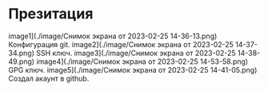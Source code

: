 # Презитация

image1](./image/Снимок экрана от 2023-02-25 14-36-13.png)
Конфигурация git.
image2](./image/Снимок экрана от 2023-02-25 14-37-34.png)
SSH ключ.
image3](./image/Снимок экрана от 2023-02-25 14-38-49.png)
image4](./image/Снимок экрана от 2023-02-25 14-53-58.png)
GPG ключ.
image5](./image/Снимок экрана от 2023-02-25 14-41-05.png)
Создал акаунт в github.
